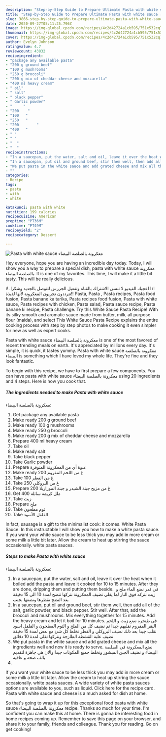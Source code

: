 ```yaml
---
description: "Step-by-Step Guide to Prepare Ultimate Pasta with white sauce معكرونة بالصلصة البيضاء"
title: "Step-by-Step Guide to Prepare Ultimate Pasta with white sauce معكرونة بالصلصة البيضاء"
slug: 3866-step-by-step-guide-to-prepare-ultimate-pasta-with-white-sauce
date: 2020-09-27T05:11:25.796Z
image: https://img-global.cpcdn.com/recipes/4c2d42724a1cb595/751x532cq70/pasta-with-white-sauce-معكرونة-بالصلصة-البيضاء-recipe-main-photo.jpg
thumbnail: https://img-global.cpcdn.com/recipes/4c2d42724a1cb595/751x532cq70/pasta-with-white-sauce-معكرونة-بالصلصة-البيضاء-recipe-main-photo.jpg
cover: https://img-global.cpcdn.com/recipes/4c2d42724a1cb595/751x532cq70/pasta-with-white-sauce-معكرونة-بالصلصة-البيضاء-recipe-main-photo.jpg
author: Evelyn Johnson
ratingvalue: 4.7
reviewcount: 43832
recipeingredient:
- "package any available pasta"
- "200 g ground beef"
- "100 g mushrooms"
- "250 g broccoli"
- "200 g mix of cheddar cheese and mozzarella"
- "400 ml heavy cream"
- " oil"
- " salt"
- " black pepper"
- " Garlic powder"
- "     "
- "200    "
- "100   "
- "250   "
- "200        "
- "400   "
- " "
- " "
- "  "
- "  "
recipeinstructions:
- "In a saucepan, put the water, salt and oil, leave it over the heat when it boiled add the pasta and leave it cooked for 10 to 15 minutes. After they are done, dripping them and putting them beside. ‎ في قدر نضع الماء ملح و زيت نتركه فوق النار لما يغلي نضيف المعكرونة نتركها تنضج لمدة 10 الى 15 دقيقة بعد النضج نقطرها ونضعها بجنب"
- "In a saucepan, put oil and ground beef, stir them well, then add all of the salt, garlic powder, and black pepper. Stir well. After that, add the broccoli and mushrooms. Mix everything together for 15 minutes. Add the heavy cream and let it boil for 10 minutes. في طنجرة نضع زيت و اللحم البقر المفروم نقلبهم جيدا ثم نضيف كل من الملح و الثوم المطحون و الفلفل اسود نقلب جيدا بعد ذلك نضيف البروكلي و الفطر نخلط كل شئ مع بعض لمدة 15 دقيقة نضيف علبة القشطة الطازجة ونتركها تغلي لمدة 10 دقائق"
- "We put pasta in the white sauce and add grated cheese and mix all the ingredients well and now it is ready to serve. نضع المعكرونة في الصلصة البيضاء و نضيف الجبن المبشور ونخلط جميع المكونات جيدا والان هي جاهزة لتقديم بالف صحة و عافية"
- ""
categories:
- Recipe
tags:
- pasta
- with
- white

katakunci: pasta with white 
nutrition: 199 calories
recipecuisine: American
preptime: "PT36M"
cooktime: "PT49M"
recipeyield: "2"
recipecategory: Dessert

---
```



![Pasta with white sauce
معكرونة بالصلصة البيضاء](https://img-global.cpcdn.com/recipes/4c2d42724a1cb595/751x532cq70/pasta-with-white-sauce-معكرونة-بالصلصة-البيضاء-recipe-main-photo.jpg)

Hey everyone, hope you are having an incredible day today. Today, I will show you a way to prepare a special dish, pasta with white sauce
معكرونة بالصلصة البيضاء. It is one of my favorites. This time, I will make it a little bit tasty. This will be really delicious.

اذا اعجبك الفيديو لا تنسى الاشتراك بالقناه وتفعيل الجررس لتتوصل بالجديد وشكرا. لا تترددون تجربون المعكرونة لأنها لذيذة!! Pasta, Pasta , Pasta recipes, Pasta food fusion, Pasta banane ka tarika, Pasta recipes food fusion, Pasta with white sauce, Pasta recipes with chicken, Pasta salad, Pasta sauce recipe, Pasta banane ki recipe, Pasta challenge. Try this White Sauce Pasta Recipe! With its silky smooth and aromatic sauce made from butter, milk, all purpose flour (maida), and select This White Sauce Pasta Recipe explains the entire cooking process with step by step photos to make cooking it even simpler for new as well as expert cooks.

Pasta with white sauce
معكرونة بالصلصة البيضاء is one of the most favored of recent trending meals on earth. It's appreciated by millions every day. It's simple, it is quick, it tastes yummy. Pasta with white sauce
معكرونة بالصلصة البيضاء is something which I have loved my whole life. They're fine and they look fantastic.


To begin with this recipe, we have to first prepare a few components. You can have pasta with white sauce
معكرونة بالصلصة البيضاء using 20 ingredients and 4 steps. Here is how you cook that.

<!--inarticleads1-->

##### The ingredients needed to make Pasta with white sauce
معكرونة بالصلصة البيضاء:

1. Get package any available pasta
1. Make ready 200 g ground beef
1. Make ready 100 g mushrooms
1. Make ready 250 g broccoli
1. Make ready 200 g mix of cheddar cheese and mozzarella
1. Prepare 400 ml heavy cream
1. Take  oil
1. Make ready  salt
1. Take  black pepper
1. Take  Garlic powder
1. Prepare  عبوة أي من المعكرونة المتوفرة
1. Make ready 200 غ من اللحم المفروم
1. Take 100 غ من الفطر
1. Take 250 غ من البروكلي
1. Prepare 200 غ من مزيج جبنة الشيدر و جبنة الموزاريلا
1. Get 400 ملل كريمة سائلة
1. Take  زيت
1. Prepare  ملح
1. Take  ثوم مطحون
1. Take  الفلفل الأسود


In fact, sausage is a gift to the minimalist cook: it comes. White Pasta Sauce: In this instructable I will show you how to make a white pasta sauce. If you want your white sauce to be less thick you may add in more cream or some milk a little bit later. Allow the cream to heat up stirring the sauce occasionally. white pasta sauces. 

<!--inarticleads2-->

##### Steps to make Pasta with white sauce
معكرونة بالصلصة البيضاء:

1. In a saucepan, put the water, salt and oil, leave it over the heat when it boiled add the pasta and leave it cooked for 10 to 15 minutes. After they are done, dripping them and putting them beside. ‎ في قدر نضع الماء ملح و زيت نتركه فوق النار لما يغلي نضيف المعكرونة نتركها تنضج لمدة 10 الى 15 دقيقة بعد النضج نقطرها ونضعها بجنب
1. In a saucepan, put oil and ground beef, stir them well, then add all of the salt, garlic powder, and black pepper. Stir well. After that, add the broccoli and mushrooms. Mix everything together for 15 minutes. Add the heavy cream and let it boil for 10 minutes. في طنجرة نضع زيت و اللحم البقر المفروم نقلبهم جيدا ثم نضيف كل من الملح و الثوم المطحون و الفلفل اسود نقلب جيدا بعد ذلك نضيف البروكلي و الفطر نخلط كل شئ مع بعض لمدة 15 دقيقة نضيف علبة القشطة الطازجة ونتركها تغلي لمدة 10 دقائق
1. We put pasta in the white sauce and add grated cheese and mix all the ingredients well and now it is ready to serve. نضع المعكرونة في الصلصة البيضاء و نضيف الجبن المبشور ونخلط جميع المكونات جيدا والان هي جاهزة لتقديم بالف صحة و عافية
1. 


If you want your white sauce to be less thick you may add in more cream or some milk a little bit later. Allow the cream to heat up stirring the sauce occasionally. white pasta sauces. A wide variety of white pasta sauces options are available to you, such as liquid. Click here for the recipe card. Pasta with white sauce and cheese is a much asked for dish at home. 

So that's going to wrap it up for this exceptional food pasta with white sauce
معكرونة بالصلصة البيضاء recipe. Thanks so much for your time. I'm confident you can make this at home. There is gonna be interesting food in home recipes coming up. Remember to save this page on your browser, and share it to your family, friends and colleague. Thank you for reading. Go on get cooking!
